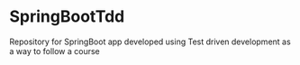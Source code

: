 # SpringBootTdd 
Repository for SpringBoot app developed using Test driven development as a way to follow a course
